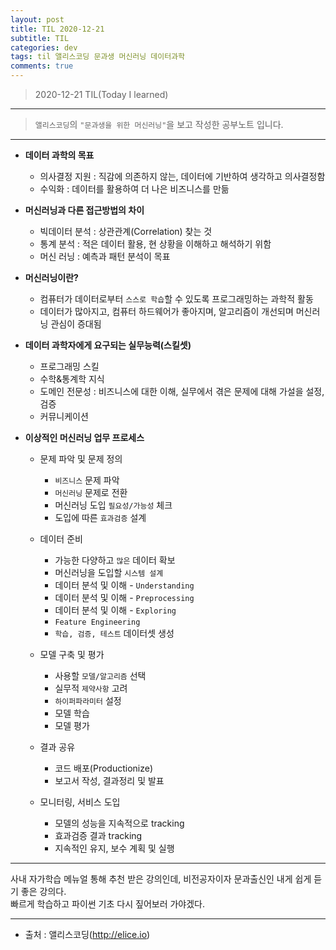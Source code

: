 ```yaml
---
layout: post
title: TIL 2020-12-21 
subtitle: TIL 
categories: dev
tags: til 앨리스코딩 문과생 머신러닝 데이터과학 
comments: true
---
```



> 2020-12-21 TIL(Today I learned)
---

> `앨리스코딩`의 `"문과생을 위한 머신러닝"`을 보고 작성한 공부노트 입니다.
---

* __데이터 과학의 목표__
  - 의사결정 지원 : 직감에 의존하지 않는, 데이터에 기반하여 생각하고 의사결정함
  - 수익화 : 데이터를 활용하여 더 나은 비즈니스를 만듦
 
* __머신러닝과 다른 접근방법의 차이__
  - 빅데이터 분석 : 상관관계(Correlation) 찾는 것
  - 통계 분석 : 적은 데이터 활용, 현 상황을 이해하고 해석하기 위함
  - 머신 러닝 : 예측과 패턴 분석이 목표
 
* __머신러닝이란?__
  - 컴퓨터가 데이터로부터 `스스로 학습`할 수 있도록 프로그래밍하는 과학적 활동
  - 데이터가 많아지고, 컴퓨터 하드웨어가 좋아지며, 알고리즘이 개선되며 머신러닝 관심이 증대됨
 
* __데이터 과학자에게 요구되는 실무능력(스킬셋)__
  - 프로그래밍 스킬
  - 수학&통계학 지식
  - 도메인 전문성 : 비즈니스에 대한 이해, 실무에서 겪은 문제에 대해 가설을 설정, 검증
  - 커뮤니케이션
 
* __이상적인 머신러닝 업무 프로세스__
  - 문제 파악 및 문제 정의
    + `비즈니스` 문제 파악
    + `머신러닝` 문제로 전환
    + 머신러닝 도입 `필요성/가능성` 체크
    + 도입에 따른 `효과검증` 설계
  
  - 데이터 준비
    + 가능한 다양하고 `많은` 데이터 확보
    + 머신러닝을 도입할 `시스템 설계`
    + 데이터 분석 및 이해 - `Understanding`
    + 데이터 분석 및 이해 - `Preprocessing`
    + 데이터 분석 및 이해 - `Exploring`
    + `Feature Engineering` 
    + `학습, 검증, 테스트` 데이터셋 생성
  
  - 모델 구축 및 평가
    + 사용할 `모델/알고리즘` 선택
    + 실무적 `제약사항` 고려
    + `하이퍼파라미터` 설정
    + 모델 학습
    + 모델 평가
  
  - 결과 공유
    + 코드 배포(Productionize)
    + 보고서 작성, 결과정리 및 발표
  
  - 모니터링, 서비스 도입
    + 모델의 성능을 지속적으로 tracking
    + 효과검증 결과 tracking
    + 지속적인 유지, 보수 계획 및 실행
  
---
 
사내 자가학습 메뉴얼 통해 추천 받은 강의인데, 비전공자이자 문과출신인 내게 쉽게 듣기 좋은 강의다.  
빠르게 학습하고 파이썬 기초 다시 짚어보러 가야겠다.
 
---
* 출처 : 앨리스코딩(http://elice.io)

